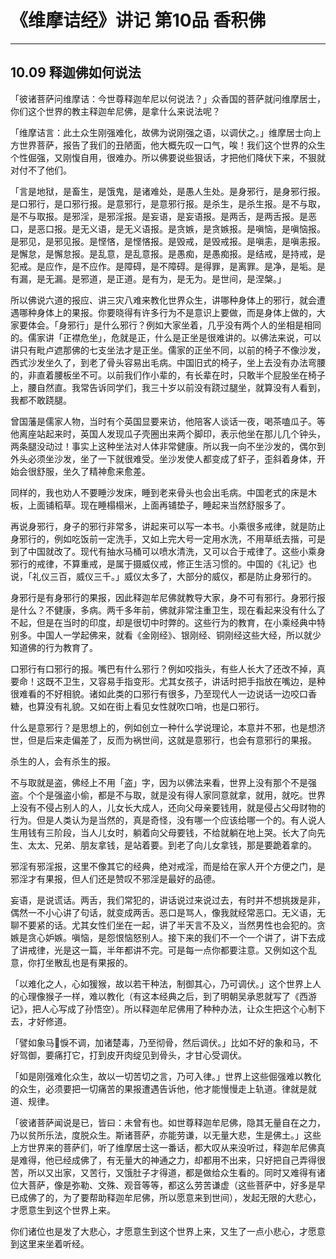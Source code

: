 # 《维摩诘经》讲记 第10品 香积佛

------

## 10.09 释迦佛如何说法

「彼诸菩萨问维摩诘：今世尊释迦牟尼以何说法？」众香国的菩萨就问维摩居士，你们这个世界的教主释迦牟尼佛，是拿什么来说法呢？

「维摩诘言：此土众生刚强难化，故佛为说刚强之语，以调伏之。」维摩居士向上方世界菩萨，报告了我们的丑陋面，他大概先叹一口气，唉！我们这个世界的众生个性倔强，又刚愎自用，很难办。所以佛要说些狠话，才把他们降伏下来，不狠就对付不了他们。

「言是地狱，是畜生，是饿鬼，是诸难处，是愚人生处。是身邪行，是身邪行报。是口邪行，是口邪行报。是意邪行，是意邪行报。是杀生，是杀生报。是不与取，是不与取报。是邪淫，是邪淫报。是妄语，是妄语报。是两舌，是两舌报。是恶口，是恶口报。是无义语，是无义语报。是贪嫉，是贪嫉报。是嗔恼，是嗔恼报。是邪见，是邪见报。是悭悋，是悭悋报。是毁戒，是毁戒报。是嗔恚，是嗔恚报。是懈怠，是懈怠报。是乱意，是乱意报。是愚痴，是愚痴报。是结戒，是持戒，是犯戒。是应作，是不应作。是障碍，是不障碍。是得罪，是离罪。是净，是垢。是有漏，是无漏。是邪道，是正道。是有为，是无为。是世间，是涅槃。」

所以佛说六道的报应、讲三灾八难来教化世界众生，讲哪种身体上的邪行，就会遭遇哪种身体上的果报。你要晓得有许多行为不是意识上要做，而是身体上做的，大家要体会。「身邪行」是什么邪行？例如大家坐着，几乎没有两个人的坐相是相同的。儒家讲「正襟危坐」，危就是正，什么是正坐是很难讲的。以佛法来说，可以讲只有毗卢遮那佛的七支坐法才是正坐。儒家的正坐不同，以前的椅子不像沙发，西式沙发坐久了，到老了骨头容易出毛病。中国旧式的椅子，坐上去没有办法弯腰的，非直着腰板坐不可。以前我们作小辈的，有长辈在时，只敢半个屁股坐在椅子上，腰自然直。我常告诉同学们，我三十岁以前没有跷过腿坐，就算没有人看到，我都不敢跷腿。

曾国藩是儒家人物，当时有个英国显要来访，他陪客人谈话一夜，喝茶嗑瓜子。等他离座站起来时，英国人发现瓜子壳圈出来两个脚印，表示他坐在那儿几个钟头，两条腿没动过！事实上这种坐法对人体非常健康。所以我一向不坐沙发的，偶尔到外头必须坐沙发，坐了一下就很难受。坐沙发使人都变成了虾子，歪斜着身体，开始会很舒服，坐久了精神愈来愈差。

同样的，我也劝人不要睡沙发床，睡到老来骨头也会出毛病。中国老式的床是木板，上面铺稻草。现在睡榻榻米，上面再铺垫子，睡起来当然舒服多了。

再说身邪行，身子的邪行非常多，讲起来可以写一本书。小乘很多戒律，就是防止身邪行的，例如吃饭前一定洗手，又如上完大号一定用水洗，不用草纸去揩，可是到了中国就改了。现代有抽水马桶可以喷水清洗，又可以合于戒律了。这些小乘身邪行的戒律，不算重戒，是属于摄威仪戒，修正生活习惯的。中国的《礼记》也说，「礼仪三百，威仪三千。」威仪太多了，大部分的威仪，都是防止身邪行的。

身邪行是有身邪行的果报，因此释迦牟尼佛就教导大家，身不可有邪行。身邪行报是什么？不健康，多病。两千多年前，佛就非常注重卫生，现在看起来没有什么了不起，但是在当时的印度，却是很切中时弊的。这些行为的教育，在小乘经典中特别多。中国人一学起佛来，就看《金刚经》、银刚经、铜刚经这些大经，所以就少知道佛的行为教育了。

口邪行有口邪行的报。嘴巴有什么邪行？例如咬指头，有些人长大了还改不掉，真要命！这既不卫生，又容易手指变形。尤其女孩子，讲话时把手指放在嘴边，是种很难看的不好相貌。诸如此类的口邪行有很多，乃至现代人一边说话一边咬口香糖，也算没有礼貌。又如在街上看见女性就吹口哨，也是口邪行。

什么是意邪行？是思想上的，例如创立一种什么学说理论，本意并不邪，也是想济世，但是后来走偏差了，反而为祸世间，这就是意邪行，也会有意邪行的果报。

杀生的人，会有杀生的报。

不与取就是盗，佛经上不用「盗」字，因为以佛法来看，世界上没有那个不是强盗。个个是强盗小偷，都是不与取，就是没有得人家同意就拿，就用，就吃。世界上没有不侵占别人的人，儿女长大成人，还向父母亲要钱用，就是侵占父母财物的行为。但是人类认为是当然的，真是奇怪，没有哪一个应该给哪一个的。有人说人生用钱有三阶段，当人儿女时，躺着向父母要钱，不给就躺在地上哭。长大了向先生、太太、兄弟、朋友拿钱，是站着要。到老了向儿女拿钱，那是要跪着拿的。

邪淫有邪淫报，这里不像其它的经典，绝对戒淫，而是给在家人开个方便之门，是邪淫才有果报，但人们还是赞叹不邪淫是最好的品德。

妄语，是说谎话。两舌，我们常犯的，讲话说过来说过去，有时并不想挑拨是非，偶然一不小心讲了句话，就变成两舌。恶口是骂人，像我就经常恶口。无义语，无聊不要紧的话。尤其女性们坐在一起，讲了半天言不及义，当然男性也会犯的。贪嫉是贪心妒嫉。嗔恼，是怨恨恼怒别人。接下来的我们不一个一个讲了，讲下去成了讲戒律，光是这一篇，半年都讲不完。可是每一点你都要注意。又例如这个乱意，你打坐散乱也是有果报的。

「以难化之人，心如猨猴，故以若干种法，制御其心，乃可调伏。」这个世界上人的心理像猴子一样，难以教化（有这本经典之后，到了明朝吴承恩就写了《西游记》，把人心写成了孙悟空）。所以释迦牟尼佛用了种种办法，让众生把这个心制下去，才好修道。

「譬如象马𢤱悷不调，加诸楚毒，乃至彻骨，然后调伏。」比如不好的象和马，不好驾御，要痛打它，打到皮开肉绽见到骨头，才甘心受调伏。

「如是刚强难化众生，故以一切苦切之言，乃可入律。」世界上这些倔强难以教化的众生，必须要把一切痛苦的果报遭遇告诉他，他才能慢慢走上轨道。律就是就道、规律。

「彼诸菩萨闻说是已，皆曰：未曾有也。如世尊释迦牟尼佛，隐其无量自在之力，乃以贫所乐法，度脱众生。斯诸菩萨，亦能劳谦，以无量大悲，生是佛土。」这些上方世界来的菩萨们，听了维摩居士这一番话，都大叹从来没听过，释迦牟尼佛真是难得，他已经成佛了，有无量大的神通之力，却都用不出来，只好把自己弄得很苦，所以又出家，又苦行，又饿肚子才得道，都是做给众生看的。同时又难得有诸位大菩萨，像是弥勒、文殊、观音等等，都这么劳苦谦虚（这些菩萨中，好多是早已成佛了的，为了要帮助释迦牟尼佛，所以愿意来到世间），发起无限的大悲心，才愿意生到这个世界上来。

你们诸位也是发了大悲心，才愿意生到这个世界上来，又生了一点小悲心，才愿意到这里来坐着听经。

